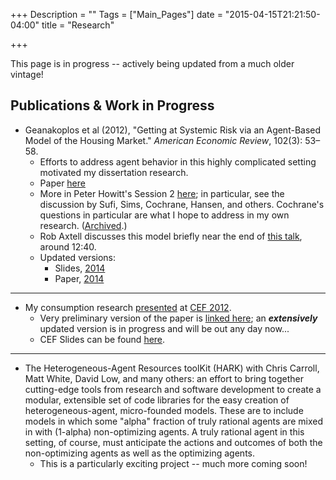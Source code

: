+++
Description = ""
Tags = ["Main_Pages"]
date = "2015-04-15T21:21:50-04:00"
title = "Research"

+++

This page is in progress -- actively being updated from a much older vintage!

## Publications & Work in Progress


* Geanakoplos et al (2012), "Getting at Systemic Risk via an Agent-Based Model of the Housing Market." _American Economic Review_, 102(3): 53–58.
    * Efforts to address agent behavior in this highly complicated setting motivated my dissertation research.
    * Paper [here](http://www.aeaweb.org/articles.php?doi=10.1257/aer.102.3.53)
    * More in Peter Howitt's Session 2 [here](http://bfi.uchicago.edu/events/macro-financial-modeling-meeting-spring-2013); in particular, see the discussion by Sufi, Sims, Cochrane, Hansen, and others. Cochrane's questions in particular are what I hope to address in my own research. ([Archived](https://web.archive.org/web/*/http://bfi.uchicago.edu/events/macro-financial-modeling-meeting-spring-2013).)
    * Rob Axtell discusses this model briefly near the end of [this talk](http://www.youtube.com/watch?v=c-sieJVR5TI), around 12:40.
    * Updated versions:
        * Slides, [2014](https://www.bundesbank.de/Redaktion/EN/Downloads/Bundesbank/Research_Centre/Conferences/2014/2014_06_04_eltville_08_agent_based_model_of_housing_market_bubble_presentation.pdf?__blob=publicationFile)
        * Paper, [2014](https://www.bundesbank.de/Redaktion/EN/Downloads/Bundesbank/Research_Centre/Conferences/2014/2014_06_05_eltville_10_axtell.pdf?__blob=publicationFile)

-------------------------------------------------------------------------------------------------

* My consumption research [presented](http://editorialexpress.com/conference/CEF2012/program/CEF2012.html#31) at [CEF 2012](http://comp-econ.org/CEF_2012/index.htm).
    * Very preliminary version of the paper is [linked here](https://editorialexpress.com/cgi-bin/conference/download.cgi?db_name=CEF2012&paper_id=450); an _**extensively**_ updated version is in progress and will be out any day now...
    * CEF Slides can be found [here](https://docs.google.com/viewer?a=v&pid=sites&srcid=ZGVmYXVsdGRvbWFpbnxuYXRoYW5tcGFsbWVyfGd4OjEzNTYzNzExMTExMTAyMGE).

-------------------------------------------------------------------------------------------------

* The Heterogeneous-Agent Resources toolKit (HARK) with Chris Carroll, Matt White, David Low, and many others: an effort to bring together cutting-edge tools from research and software development to create a modular, extensible set of code libraries for the easy creation of heterogeneous-agent, micro-founded models. These are to include models in which some "alpha" fraction of truly rational agents are mixed in with (1-alpha) non-optimizing agents. A truly rational agent in this setting, of course, must anticipate the actions and outcomes of both the non-optimizing agents as well as the optimizing agents.
    * This is a particularly exciting project -- much more coming soon!
